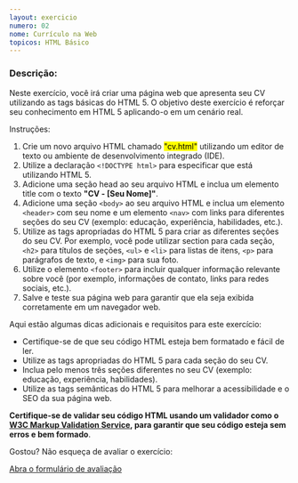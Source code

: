 ```yaml
---
layout: exercicio
numero: 02
nome: Currículo na Web
topicos: HTML Básico
---
```


### Descrição:

Neste exercício, você irá criar uma página web que apresenta seu CV utilizando as tags básicas do HTML 5. O objetivo deste exercício é reforçar seu conhecimento em HTML 5 aplicando-o em um cenário real.

Instruções:

1. Crie um novo arquivo HTML chamado <mark>"cv.html"</mark> utilizando um editor de texto ou ambiente de desenvolvimento integrado (IDE).
1. Utilize a declaração `<!DOCTYPE html>` para especificar que está utilizando HTML 5.
1. Adicione uma seção head ao seu arquivo HTML e inclua um elemento title com o texto **"CV - [Seu Nome]"**.
1. Adicione uma seção `<body>` ao seu arquivo HTML e inclua um elemento `<header>` com seu nome e um elemento `<nav>` com links para diferentes seções do seu CV (exemplo: educação, experiência, habilidades, etc.).
1. Utilize as tags apropriadas do HTML 5 para criar as diferentes seções do seu CV. Por exemplo, você pode utilizar section para cada seção, `<h2>` para títulos de seções, `<ul>` e `<li>` para listas de itens, `<p>` para parágrafos de texto, e `<img>` para sua foto.
1. Utilize o elemento `<footer>` para incluir qualquer informação relevante sobre você (por exemplo, informações de contato, links para redes sociais, etc.).
1. Salve e teste sua página web para garantir que ela seja exibida corretamente em um navegador web.


Aqui estão algumas dicas adicionais e requisitos para este exercício:

- Certifique-se de que seu código HTML esteja bem formatado e fácil de ler.
-  Utilize as tags apropriadas do HTML 5 para cada seção do seu CV.
- Inclua pelo menos três seções diferentes no seu CV (exemplo: educação, experiência, habilidades).
- Utilize as tags semânticas do HTML 5 para melhorar a acessibilidade e o SEO da sua página web.


**Certifique-se de validar seu código HTML usando um validador como o [W3C Markup Validation Service](https://validator.w3.org/), para garantir que seu código esteja sem erros e bem formado**.

Gostou? Não esqueça de avaliar o exercício:

<a class="btn" href="https://forms.gle/scs1VxDDFSiMqAhe8" target="_blank"> Abra o formulário de avaliação</a>
